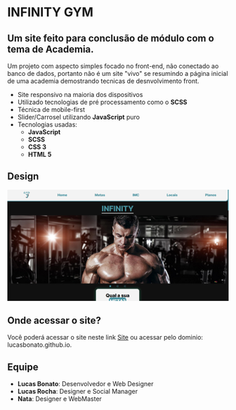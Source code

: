 # INFINITY GYM

## Um site feito para conclusão de módulo com o tema de Academia.

Um projeto com aspecto simples focado no front-end, não conectado ao banco de dados, portanto não é um site "vivo" se resumindo a página inicial de uma academia demostrando tecnicas de desnvolvimento front.

- Site responsivo na maioria dos dispositivos
- Utilizado tecnologias de pré processamento como o **SCSS**
- Técnica de mobile-first
- Slider/Carrosel utilizando **JavaScript** puro
- Tecnologias usadas:
    - **JavaScript**
    - **SCSS**
    - **CSS 3**
    - **HTML 5**

## Design

[![Design site](./img/Readme/Design.png)](lucasbonato.github.io)

## Onde acessar o site?

Você poderá acessar o site neste link [Site](lucasbonato.github.io) ou acessar pelo dominio: lucasbonato.github.io.

## Equipe

- **Lucas Bonato**: Desenvolvedor e Web Designer
- **Lucas Rocha**: Designer e Social Manager
- **Nata**: Designer e WebMaster